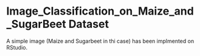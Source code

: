 # Image_Classification_on_Maize_and_SugarBeet Dataset
 A simple image (Maize and Sugarbeet in thi case) has been implmented on RStudio. 
